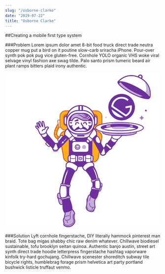```yaml
---
slug: "/osborne-clarke"
date: "2019-07-22"
title: "Osborne Clarke"
---
```


##Creating a mobile first type system

###Problem
Lorem ipsum dolor amet 8-bit food truck direct trade neutra copper mug put a bird on it poutine slow-carb sriracha iPhone. Pour-over synth pok pok pug vice gluten-free. Cornhole YOLO organic VHS woke viral selvage vinyl fashion axe swag tilde. Palo santo prism tumeric beard air plant ramps bitters plaid irony authentic.

<img src="./src/images/gatsby-astronaut.png" />

###Solution
Lyft cornhole fingerstache, DIY literally hammock pinterest man braid. Tote bag migas shabby chic raw denim whatever. Chillwave biodiesel sustainable, tofu brooklyn seitan quinoa. Authentic banjo austin, street art synth direct trade hoodie letterpress fingerstache hashtag vaporware kinfolk try-hard gochujang. Chillwave scenester shoreditch subway tile bicycle rights, humblebrag forage prism helvetica art party portland bushwick listicle truffaut venmo.
